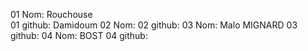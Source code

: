 01 Nom: Rouchouse   
01 github: Damidoum
02 Nom: 
02 github:
03 Nom: Malo MIGNARD
03 github:
04 Nom: BOST
04 github: